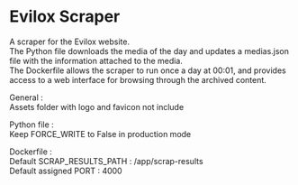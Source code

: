 # Evilox Scraper

A scraper for the Evilox website.\
The Python file downloads the media of the day and updates a medias.json file with the information attached to the media.\
The Dockerfile allows the scraper to run once a day at 00:01, and provides access to a web interface for browsing through the archived content.

General :\
Assets folder with logo and favicon not include

Python file :\
Keep FORCE_WRITE to False in production mode

Dockerfile :\
Default SCRAP_RESULTS_PATH : /app/scrap-results\
Default assigned PORT :  4000

